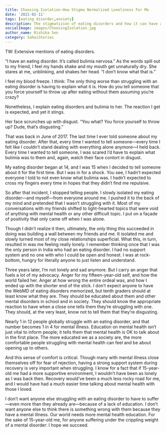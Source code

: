```yaml
---  
title: Choosing Isolation-How Stigma Normalized Loneliness For Me
date: '2021-02-11'  
tags: [eating disorder,anxiety]  
description: The stigmatizion of eating disorders and how it can have a negaive effect on you  
socialImage: images/ChoosingIsolation.jpg
author_name: Rishika Sen
category: SahaiStories
---  
```

TW: Extensive mentions of eating disorders.

“I have an eating disorder. It’s called bulimia nervosa.” As the words spill out to my friend, I feel my hands shake and my mouth get unnaturally dry.
She stares at me, unblinking, and shakes her head. “I don’t know what that is.”

I feel my blood freeze. I think: The only thing worse than struggling with an eating disorder is having to explain what it is. How do you tell someone that you force yourself to throw up after eating without them assuming you’re crazy?

Nonetheless, I explain eating disorders and bulimia to her. The reaction I get is expected, and yet it stings.

Her face scrunches up with disgust. “You what? You force yourself to throw up? Dude, that’s disgusting.”

That was back in June of 2017. The last time I ever told someone about my eating disorder. After that, every time I wanted to tell someone—every time I felt like I couldn’t stand dealing with everything alone anymore—I held back. Every time I wanted to tell someone, I was scared I’d have to explain what bulimia was to them and, again, watch their face contort in disgust.

My eating disorder began at 14, and I was 15 when I decided to tell someone about it for the first time. But I was in for a shock. You see, I hadn’t expected everyone I told to not even know what bulimia was. I hadn’t expected to cross my fingers every time in hopes that they didn’t find me repulsive.

So after that incident, I stopped telling people. I slowly isolated my eating disorder—and myself—from everyone around me. I pushed it to the back of my mind and pretended that I wasn’t struggling with it. Most of my conversations with my friends shifted to light-hearted topics that were void of anything with mental health or any other difficult topic. I put on a façade of positivity that only came off when I was alone.

Though I didn’t realize it then, ultimately, the only thing this succeeded in doing was building a wall between my friends and me. It isolated me and slowly turned most of my close relationships superficial. What this, in turn, resulted in was me feeling really lonely. I remember thinking once that I was the only person in India who had an eating disorder. I had no support system and no one with who I could be open and honest. I was at rock-bottom, hungry for literally anyone to just listen and understand.

Three years later, I’m not lonely and sad anymore. But I carry an anger that fuels a lot of my advocacy. Anger for my fifteen-year-old self, and how the world failed her. Anger at how wrong the entire ordeal was, and how I ended up with the shorter end of the stick. I don’t expect anyone to have the WebMD of eating disorders memorized, but tenth graders should at least know what they are. They should be educated about them and other mental disorders in school and in society. They should know the appropriate reaction to have when a close one tells them they’re struggling with one. They should, at the very least, know not to tell them that they’re disgusting.

Nearly 1 in 12 people globally struggle with an eating disorder, and that number becomes 1 in 4 for mental illness. Education on mental health isn’t just vital to inform people; it tells them that mental health is OK to talk about in the first place. The more educated we as a society are, the more comfortable people struggling with mental health can feel and be about opening up to others.

And this sense of comfort is critical. Though many with mental illness close themselves off for fear of rejection, having a strong support system during recovery is very important when struggling. I know for a fact that if 15-year-old me had a more supportive environment, I wouldn’t have been as lonely as I was back then. Recovery would’ve been a much less rocky road for me, and I would have had a much easier time talking about mental health with those I loved.

I don’t want anyone else struggling with an eating disorder to have to suffer—even more than they already are—because of a lack of education. I don’t want anyone else to think there is something wrong with them because they have a mental illness. Our world needs more mental health education. For the sake of 15-year-old me, for anyone suffering under the crippling weight of a mental disorder: I hope we succeed.

